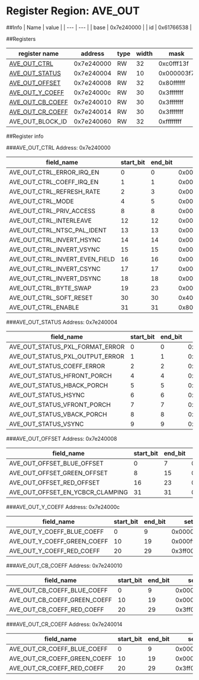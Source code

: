 # Register Region: AVE_OUT


##Info
| Name | value |
| --- | --- |
| base | 0x7e240000 |
| id | 0x61766538 |

##Registers

| register name | address | type | width | mask | reset |
| --- | --- | --- | --- | --- | --- |
| [AVE_OUT_CTRL](#ave_out_ctrl) | 0x7e240000 | RW | 32 | 0xc0fff13f | 0x40000100 |
| [AVE_OUT_STATUS](#ave_out_status) | 0x7e240004 | RW | 10 | 0x000003f7 | 0000000000 |
| [AVE_OUT_OFFSET](#ave_out_offset) | 0x7e240008 | RW | 32 | 0x80ffffff | 0x80109090 |
| [AVE_OUT_Y_COEFF](#ave_out_y_coeff) | 0x7e24000c | RW | 30 | 0x3fffffff | 0x0994b43a |
| [AVE_OUT_CB_COEFF](#ave_out_cb_coeff) | 0x7e240010 | RW | 30 | 0x3fffffff | 0x3a9d5900 |
| [AVE_OUT_CR_COEFF](#ave_out_cr_coeff) | 0x7e240014 | RW | 30 | 0x3fffffff | 0x100ca7d6 |
| AVE_OUT_BLOCK_ID | 0x7e240060 | RW | 32 | 0xffffffff | 0x61766538 |

##Register info


###AVE_OUT_CTRL
 Address: 0x7e240000

| field_name | start_bit | end_bit | set | clear | reset |
| --- | --- | --- | --- | --- | --- |
| AVE_OUT_CTRL_ERROR_IRQ_EN | 0 | 0 | 0x00000001 | 0xfffffffe | 0x0 |
| AVE_OUT_CTRL_COEFF_IRQ_EN | 1 | 1 | 0x00000002 | 0xfffffffd | 0x0 |
| AVE_OUT_CTRL_REFRESH_RATE | 2 | 3 | 0x0000000c | 0xfffffff3 | 0x0 |
| AVE_OUT_CTRL_MODE | 4 | 5 | 0x00000030 | 0xffffffcf | 0x0 |
| AVE_OUT_CTRL_PRIV_ACCESS | 8 | 8 | 0x00000100 | 0xfffffeff | 0x1 |
| AVE_OUT_CTRL_INTERLEAVE | 12 | 12 | 0x00001000 | 0xffffefff | 0x0 |
| AVE_OUT_CTRL_NTSC_PAL_IDENT | 13 | 13 | 0x00002000 | 0xffffdfff | 0x0 |
| AVE_OUT_CTRL_INVERT_HSYNC | 14 | 14 | 0x00004000 | 0xffffbfff | 0x0 |
| AVE_OUT_CTRL_INVERT_VSYNC | 15 | 15 | 0x00008000 | 0xffff7fff | 0x0 |
| AVE_OUT_CTRL_INVERT_EVEN_FIELD | 16 | 16 | 0x00010000 | 0xfffeffff | 0x0 |
| AVE_OUT_CTRL_INVERT_CSYNC | 17 | 17 | 0x00020000 | 0xfffdffff | 0x0 |
| AVE_OUT_CTRL_INVERT_DSYNC | 18 | 18 | 0x00040000 | 0xfffbffff | 0x0 |
| AVE_OUT_CTRL_BYTE_SWAP | 19 | 23 | 0x00f80000 | 0xff07ffff | 0x0 |
| AVE_OUT_CTRL_SOFT_RESET | 30 | 30 | 0x40000000 | 0xbfffffff | 0x1 |
| AVE_OUT_CTRL_ENABLE | 31 | 31 | 0x80000000 | 0x7fffffff | 0x0 |

###AVE_OUT_STATUS
 Address: 0x7e240004

| field_name | start_bit | end_bit | set | clear | reset |
| --- | --- | --- | --- | --- | --- |
| AVE_OUT_STATUS_PXL_FORMAT_ERROR | 0 | 0 | 0x00000001 | 0xfffffffe | 0x0 |
| AVE_OUT_STATUS_PXL_OUTPUT_ERROR | 1 | 1 | 0x00000002 | 0xfffffffd | 0x0 |
| AVE_OUT_STATUS_COEFF_ERROR | 2 | 2 | 0x00000004 | 0xfffffffb | 0x0 |
| AVE_OUT_STATUS_HFRONT_PORCH | 4 | 4 | 0x00000010 | 0xffffffef | 0x0 |
| AVE_OUT_STATUS_HBACK_PORCH | 5 | 5 | 0x00000020 | 0xffffffdf | 0x0 |
| AVE_OUT_STATUS_HSYNC | 6 | 6 | 0x00000040 | 0xffffffbf | 0x0 |
| AVE_OUT_STATUS_VFRONT_PORCH | 7 | 7 | 0x00000080 | 0xffffff7f | 0x0 |
| AVE_OUT_STATUS_VBACK_PORCH | 8 | 8 | 0x00000100 | 0xfffffeff | 0x0 |
| AVE_OUT_STATUS_VSYNC | 9 | 9 | 0x00000200 | 0xfffffdff | 0x0 |

###AVE_OUT_OFFSET
 Address: 0x7e240008

| field_name | start_bit | end_bit | set | clear | reset |
| --- | --- | --- | --- | --- | --- |
| AVE_OUT_OFFSET_BLUE_OFFSET | 0 | 7 | 0x000000ff | 0xffffff00 | 0x90 |
| AVE_OUT_OFFSET_GREEN_OFFSET | 8 | 15 | 0x0000ff00 | 0xffff00ff | 0x90 |
| AVE_OUT_OFFSET_RED_OFFSET | 16 | 23 | 0x00ff0000 | 0xff00ffff | 0x10 |
| AVE_OUT_OFFSET_EN_YCBCR_CLAMPING | 31 | 31 | 0x80000000 | 0x7fffffff | 0x1 |

###AVE_OUT_Y_COEFF
 Address: 0x7e24000c

| field_name | start_bit | end_bit | set | clear | reset |
| --- | --- | --- | --- | --- | --- |
| AVE_OUT_Y_COEFF_BLUE_COEFF | 0 | 9 | 0x000003ff | 0xfffffc00 | 0x3a |
| AVE_OUT_Y_COEFF_GREEN_COEFF | 10 | 19 | 0x000ffc00 | 0xfff003ff | 0x12d |
| AVE_OUT_Y_COEFF_RED_COEFF | 20 | 29 | 0x3ff00000 | 0xc00fffff | 0x99 |

###AVE_OUT_CB_COEFF
 Address: 0x7e240010

| field_name | start_bit | end_bit | set | clear | reset |
| --- | --- | --- | --- | --- | --- |
| AVE_OUT_CB_COEFF_BLUE_COEFF | 0 | 9 | 0x000003ff | 0xfffffc00 | 0x100 |
| AVE_OUT_CB_COEFF_GREEN_COEFF | 10 | 19 | 0x000ffc00 | 0xfff003ff | 0x356 |
| AVE_OUT_CB_COEFF_RED_COEFF | 20 | 29 | 0x3ff00000 | 0xc00fffff | 0x3a9 |

###AVE_OUT_CR_COEFF
 Address: 0x7e240014

| field_name | start_bit | end_bit | set | clear | reset |
| --- | --- | --- | --- | --- | --- |
| AVE_OUT_CR_COEFF_BLUE_COEFF | 0 | 9 | 0x000003ff | 0xfffffc00 | 0x3d6 |
| AVE_OUT_CR_COEFF_GREEN_COEFF | 10 | 19 | 0x000ffc00 | 0xfff003ff | 0x329 |
| AVE_OUT_CR_COEFF_RED_COEFF | 20 | 29 | 0x3ff00000 | 0xc00fffff | 0x100 |
